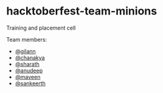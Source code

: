 # hacktoberfest-team-minions
Training and placement cell

Team members:

* [@gilann](https://github.com/gilann)
* [@chanakya](https://github.com/chanakyagondi)
* [@sharath](https://github.com/sharathDHD)
* [@anudeep](https://github.com/Anudeep36)
* [@maveen](https://github.com/maveenponnam)
* [@sankeerth](https://github.com/imsankeerth)
